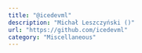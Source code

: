 ```yaml
---
title: "@icedevml"
description: "Michał Leszczyński ()"
url: "https://github.com/icedevml"
category: "Miscellaneous"
---
```

